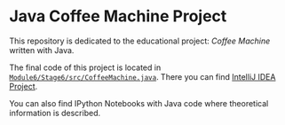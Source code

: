 # Java Coffee Machine Project

This repository is dedicated to the educational project: _Coffee Machine_ written with Java.

The final code of this project is located in [`Module6/Stage6/src/CoffeeMachine.java`](Module6/Stage6/src/CoffeeMachine.java). There you can find [IntelliJ IDEA Project](Module6/Stage6).

You can also find IPython Notebooks with Java code where theoretical information is described.